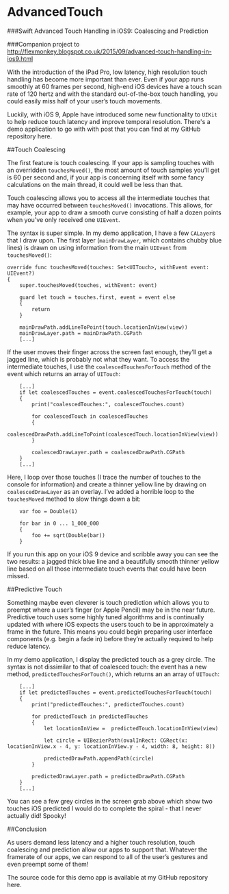 # AdvancedTouch
###Swift Advanced Touch Handling in iOS9: Coalescing and Prediction

###Companion project to http://flexmonkey.blogspot.co.uk/2015/09/advanced-touch-handling-in-ios9.html


With the introduction of the iPad Pro, low latency, high resolution touch handling has become more important than ever. Even if your app runs smoothly at 60 frames per second, high-end iOS devices have a touch scan rate of 120 hertz and with the standard out-of-the-box touch handling, you could easily miss half of your user’s touch movements.

Luckily, with iOS 9, Apple have introduced some new functionality to `UIKit` to help reduce touch latency and improve temporal resolution. There's a demo application to go with with post that you can find at my GitHub repository here.

##Touch Coalescing

The first feature is touch coalescing. If your app is sampling touches with an overridden `touchesMoved()`, the most amount of touch samples you’ll get is 60 per second and, if your app is concerning itself with some fancy calculations on the main thread, it could well be less than that.

Touch coalescing allows you to access all the intermediate touches that may have occurred between `touchesMoved()` invocations.  This allows, for example, your app to draw a smooth curve consisting of half a dozen points when you’ve only received one `UIEvent`.

The syntax is super simple. In my demo application, I have a few `CALayer`s that I draw upon. The first layer (`mainDrawLayer`, which contains chubby blue lines) is drawn on using information from the main `UIEvent` from `touchesMoved()`:

    override func touchesMoved(touches: Set<UITouch>, withEvent event: UIEvent?)
    {
        super.touchesMoved(touches, withEvent: event)
        
        guard let touch = touches.first, event = event else
        {
            return
        }
        
        mainDrawPath.addLineToPoint(touch.locationInView(view))
        mainDrawLayer.path = mainDrawPath.CGPath
        [...]

If the user moves their finger across the screen fast enough, they’ll get a jagged line, which is probably not what they want. To access the intermediate touches, I use the `coalescedTouchesForTouch` method of the event which returns an array of `UITouch`:

        [...]
        if let coalescedTouches = event.coalescedTouchesForTouch(touch)
        {
            print("coalescedTouches:", coalescedTouches.count)
            
            for coalescedTouch in coalescedTouches
            {
                coalescedDrawPath.addLineToPoint(coalescedTouch.locationInView(view))
            }
            
            coalescedDrawLayer.path = coalescedDrawPath.CGPath
        }
        [...]

Here, I loop over those touches (I trace the number of touches to the console for information) and create a thinner yellow line by drawing on `coalescedDrawLayer` as an overlay.  I’ve added a horrible loop to the `touchesMoved` method to slow things down a bit:

        var foo = Double(1)
        
        for bar in 0 ... 1_000_000
        {
            foo += sqrt(Double(bar))
        }

If you run this app on your iOS 9 device and scribble away you can see the two results: a jagged thick blue line and a beautifully smooth thinner yellow line based on all those intermediate touch events that could have been missed.

##Predictive Touch

Something maybe even cleverer is touch prediction which allows you to preempt where a user’s finger (or Apple Pencil) may be in the near future. Predictive touch uses some highly tuned algorithms and is continually updated with where iOS expects the users touch to be in approximately a frame in the future. This means you could begin preparing user interface components (e.g. begin a fade in) before they’re actually required to help reduce latency.

In my demo application, I display the predicted touch as a grey circle. The syntax is not dissimilar to that of coalesced touch: the event has a new method, `predictedTouchesForTouch()`, which returns an an array of `UITouch`:

        [...]
        if let predictedTouches = event.predictedTouchesForTouch(touch)
        {
            print("predictedTouches:", predictedTouches.count)
            
            for predictedTouch in predictedTouches
            {
                let locationInView =  predictedTouch.locationInView(view)
                
                let circle = UIBezierPath(ovalInRect: CGRect(x: locationInView.x - 4, y: locationInView.y - 4, width: 8, height: 8))
                
                predictedDrawPath.appendPath(circle)
            }
            
            predictedDrawLayer.path = predictedDrawPath.CGPath
        }
        [...]

You can see a few grey circles in the screen grab above which show two touches iOS predicted I would do to complete the spiral - that I never actually did! Spooky!

##Conclusion

As users demand less latency and a higher touch resolution, touch coalescing and prediction allow our apps to support that. Whatever the framerate of our apps, we can respond to all of the user’s gestures and even preempt some of them!

The source code for this demo app is available at my GitHub repository here.
